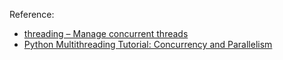 Reference:

* [threading – Manage concurrent threads](https://pymotw.com/2/threading/)
* [Python Multithreading Tutorial: Concurrency and Parallelism](https://www.toptal.com/python/beginners-guide-to-concurrency-and-parallelism-in-python)
